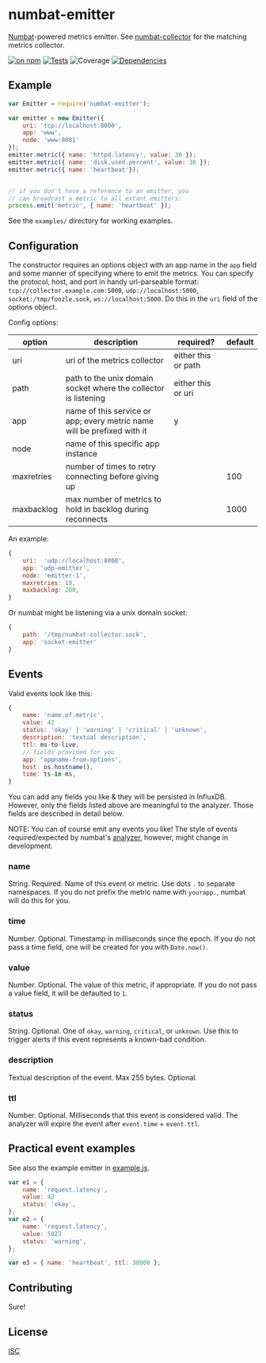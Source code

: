 # numbat-emitter

[Numbat](http://www.arkive.org/numbat/myrmecobius-fasciatus/)-powered metrics emitter. See [numbat-collector](https://github.com/numbat-metrics/numbat-collector) for the matching metrics collector.

[![on npm](http://img.shields.io/npm/v/numbat-emitter.svg?style=flat)](https://www.npmjs.org/package/numbat-emitter)  [![Tests](http://img.shields.io/travis/numbat-metrics/numbat-emitter.svg?style=flat)](http://travis-ci.org/numbat-metrics/numbat-emitter) ![Coverage](http://img.shields.io/badge/coverage-100%25-green.svg?style=flat) [![Dependencies](http://img.shields.io/david/numbat-metrics/numbat-emitter.svg?style=flat)](https://david-dm.org/numbat-metrics/numbat-emitter)

## Example

```javascript
var Emitter = require('numbat-emitter');

var emitter = new Emitter({
    uri: 'tcp://localhost:8000',
    app: 'www',
    node: 'www:8081'
});
emitter.metric({ name: 'httpd.latency', value: 30 });
emitter.metric({ name: 'disk.used.percent', value: 36 });
emitter.metric({ name: 'heartbeat'});


// if you don't have a reference to an emitter, you
// can broadcast a metric to all extant emitters:
process.emit('metric', { name: 'heartbeat' });
```

See the `examples/` directory for working examples.

## Configuration

The constructor requires an options object with an app name in the `app` field and some manner of specifying where to emit the metrics. You can specify the protocol, host, and port in handy url-parseable format: `tcp://collector.example.com:5000`, `udp://localhost:5000`, `socket:/tmp/foozle.sock`, `ws://localhost:5000`. Do this in the `uri` field of the options object.

Config options:

| option | description | required? | default |
|--------|-------------|-----------|---------|
| uri    | uri of the metrics collector | either this or path | |
| path   | path to the unix domain socket where the collector is listening | either this or uri ||
| app    | name of this service or app; every metric name will be prefixed with it | y | |
| node   | name of this specific app instance |  | |
| maxretries | number of times to retry connecting before giving up |  | 100 |
| maxbacklog | max number of metrics to hold in backlog during reconnects | | 1000 |


An example:

```javascript
{
    uri:  'udp://localhost:8000',
    app: 'udp-emitter',
    node: 'emitter-1',
    maxretries: 10,
    maxbacklog: 200,
}
```

Or numbat might be listening via a unix domain socket:

```javascript
{
    path: '/tmp/numbat-collector.sock',
    app: 'socket-emitter'
}
```

## Events

Valid events look like this:

```javascript
{
    name: 'name.of.metric',
    value: 42
    status: 'okay' | 'warning' | 'critical' | 'unknown',
    description: 'textual description',
    ttl: ms-to-live,
    // fields provided for you
    app: 'appname-from-options',
    host: os.hostname(),
    time: ts-in-ms,
}
```

You can add any fields you like & they will be persisted in InfluxDB. However, only the fields listed above are meaningful to the analyzer. Those fields are described in detail below.

NOTE: You can of course emit any events you like! The style of events required/expected by numbat's [analyzer](https://github.com/ceejbot/numbat-analyzer), however, might change in development.

### name

String. Required. Name of this event or metric. Use dots `.` to separate namespaces. If you do not prefix the metric name with `yourapp.`, numbat will do this for you.

### time

Number. Optional. Timestamp in milliseconds since the epoch. If you do not pass a time field, one will be created for you with `Date.now()`.

### value

Number. Optional. The value of this metric, if appropriate. If you do not pass a value field, it will be defaulted to `1`.

### status

String. Optional. One of `okay`, `warning`, `critical`, or `unknown`. Use this to trigger alerts if this event represents a known-bad condition.

### description

Textual description of the event. Max 255 bytes. Optional.

### ttl

Number. Optional. Milliseconds that this event is considered valid. The analyzer will expire the event after `event.time` + `event.ttl`.

## Practical event examples

See also the example emitter in [example.js](./example.js).

```javascript
var e1 = {
    name: 'request.latency',
    value: 42
    status: 'okay',
};
var e2 = {
    name: 'request.latency',
    value: 5023
    status: 'warning',
};

var e3 = { name: 'heartbeat', ttl: 30000 };
```

## Contributing

Sure!

## License

[ISC](http://opensource.org/licenses/ISC)
